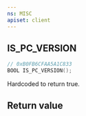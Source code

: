 ```yaml
---
ns: MISC
apiset: client
---
```

## IS_PC_VERSION

```c
// 0xB0FB6CFAA5A1C833
BOOL IS_PC_VERSION();
```

Hardcoded to return true.


## Return value